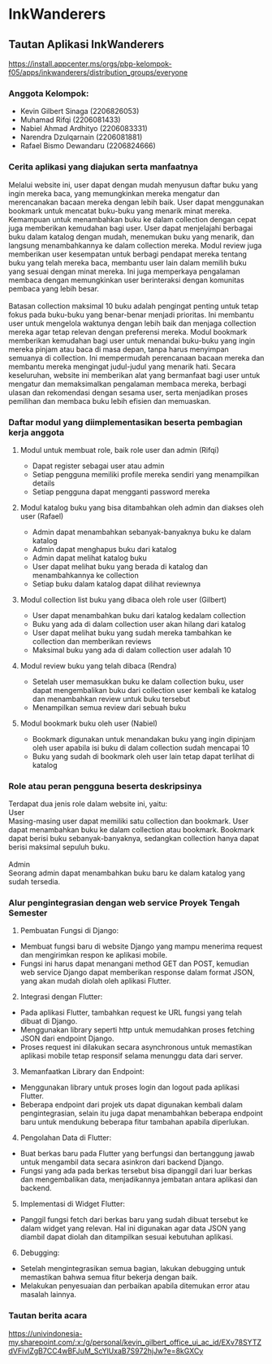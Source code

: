 # InkWanderers

## Tautan Aplikasi InkWanderers
https://install.appcenter.ms/orgs/pbp-kelompok-f05/apps/inkwanderers/distribution_groups/everyone

### Anggota Kelompok:
- Kevin Gilbert Sinaga (2206826053)
- Muhamad Rifqi (2206081433)
- Nabiel Ahmad Ardhityo (2206083331)
- Narendra Dzulqarnain (2206081881)
- Rafael Bismo Dewandaru (2206824666)

### Cerita aplikasi yang diajukan serta manfaatnya
Melalui website ini, user dapat dengan mudah menyusun daftar buku yang ingin mereka baca, yang memungkinkan mereka mengatur dan merencanakan bacaan mereka dengan lebih baik. User dapat menggunakan bookmark untuk mencatat buku-buku yang menarik minat mereka. Kemampuan untuk menambahkan buku ke dalam collection dengan cepat juga memberikan kemudahan bagi user. User dapat menjelajahi berbagai buku dalam katalog dengan mudah, menemukan buku yang menarik, dan langsung menambahkannya ke dalam collection mereka. Modul review juga memberikan user kesempatan untuk berbagi pendapat mereka tentang buku yang telah mereka baca, membantu user lain dalam memilih buku yang sesuai dengan minat mereka. Ini juga memperkaya pengalaman membaca dengan memungkinkan user berinteraksi dengan komunitas pembaca yang lebih besar. <br />
<br />
Batasan collection maksimal 10 buku adalah pengingat penting untuk tetap fokus pada buku-buku yang benar-benar menjadi prioritas. Ini membantu user untuk mengelola waktunya dengan lebih baik dan menjaga collection mereka agar tetap relevan dengan preferensi mereka. Modul bookmark memberikan kemudahan bagi user untuk menandai buku-buku yang ingin mereka pinjam atau baca di masa depan, tanpa harus menyimpan semuanya di collection. Ini mempermudah perencanaan bacaan mereka dan membantu mereka mengingat judul-judul yang menarik hati. Secara keseluruhan, website ini memberikan alat yang bermanfaat bagi user untuk mengatur dan memaksimalkan pengalaman membaca mereka, berbagi ulasan dan rekomendasi dengan sesama user, serta menjadikan proses pemilihan dan membaca buku lebih efisien dan memuaskan.<br />


### Daftar modul yang diimplementasikan beserta pembagian kerja anggota
1. Modul untuk membuat role, baik role user dan admin (Rifqi)
    - Dapat register sebagai user atau admin
    - Setiap pengguna memiliki profile mereka sendiri yang menampilkan details
    - Setiap pengguna dapat mengganti password mereka
2. Modul katalog buku yang bisa ditambahkan oleh admin dan diakses oleh user (Rafael)
    - Admin dapat menambahkan sebanyak-banyaknya buku ke dalam katalog
    - Admin dapat menghapus buku dari katalog
    - Admin dapat melihat katalog buku
    - User dapat melihat buku yang berada di katalog dan menambahkannya ke collection
    - Setiap buku dalam katalog dapat dilihat reviewnya

3. Modul collection list buku yang dibaca oleh role user (Gilbert)
    - User dapat menambahkan buku dari katalog kedalam collection
    - Buku yang ada di dalam collection user akan hilang dari katalog
    - User dapat melihat buku yang sudah mereka tambahkan ke collection dan memberikan reviews
    - Maksimal buku yang ada di dalam collection user adalah 10
    
4. Modul review buku yang telah dibaca (Rendra)
    - Setelah user memasukkan buku ke dalam collection buku, user dapat mengembalikan buku dari collection user kembali ke katalog dan menambahkan review untuk buku tersebut
    - Menampilkan semua review dari sebuah buku

5. Modul bookmark buku oleh user (Nabiel)
    - Bookmark digunakan untuk menandakan buku yang ingin dipinjam oleh user apabila isi buku di dalam collection sudah mencapai 10
    - Buku yang sudah di bookmark oleh user lain tetap dapat terlihat di katalog

### Role atau peran pengguna beserta deskripsinya
Terdapat dua jenis role dalam website ini, yaitu:<br />
User<br />
Masing-masing user dapat memiliki satu collection dan bookmark. User dapat menambahkan buku ke dalam collection atau bookmark. Bookmark dapat berisi buku sebanyak-banyaknya, sedangkan collection hanya dapat berisi maksimal sepuluh buku.<br />
<br />
Admin<br />
Seorang admin dapat menambahkan buku baru ke dalam katalog yang sudah tersedia.<br />

### Alur pengintegrasian dengan web service Proyek Tengah Semester
1. Pembuatan Fungsi di Django:
- Membuat fungsi baru di website Django yang mampu menerima request dan mengirimkan respon ke aplikasi mobile. 
- Fungsi ini harus dapat menangani method GET dan POST, kemudian web service Django dapat memberikan response dalam format JSON, yang akan mudah diolah oleh aplikasi Flutter.

2. Integrasi dengan Flutter:
- Pada aplikasi Flutter, tambahkan request ke URL fungsi yang telah dibuat di Django. 
- Menggunakan library seperti http untuk memudahkan proses fetching JSON dari endpoint Django. 
- Proses request ini dilakukan secara asynchronous untuk memastikan aplikasi mobile tetap responsif selama menunggu data dari server.

3. Memanfaatkan Library dan Endpoint:
- Menggunakan library untuk proses login dan logout pada aplikasi Flutter.
- Beberapa endpoint dari projek uts dapat digunakan kembali dalam pengintegrasian, selain itu juga dapat menambahkan beberapa endpoint baru untuk mendukung beberapa fitur tambahan apabila diperlukan.

4. Pengolahan Data di Flutter:
- Buat berkas baru pada Flutter yang berfungsi dan bertanggung jawab untuk mengambil data secara asinkron dari backend Django.
- Fungsi yang ada pada berkas tersebut bisa dipanggil dari luar berkas dan mengembalikan data, menjadikannya jembatan antara aplikasi dan backend.

5. Implementasi di Widget Flutter:
- Panggil fungsi fetch dari berkas baru yang sudah dibuat tersebut ke dalam widget yang relevan. Hal ini digunakan agar data JSON yang diambil dapat diolah dan ditampilkan sesuai kebutuhan aplikasi.

6. Debugging:
- Setelah mengintegrasikan semua bagian, lakukan debugging untuk memastikan bahwa semua fitur bekerja dengan baik.
- Melakukan penyesuaian dan perbaikan apabila ditemukan error atau masalah lainnya.


### Tautan berita acara
https://univindonesia-my.sharepoint.com/:x:/g/personal/kevin_gilbert_office_ui_ac_id/EXv78SYTZdVFivlZgB7CC4wBFJuM_ScYlUxaB7S972hjJw?e=8kGXCy
